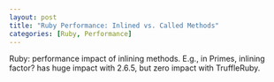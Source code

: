 ```yaml
---
layout: post
title: "Ruby Performance: Inlined vs. Called Methods"
categories: [Ruby, Performance]
---
```


Ruby: performance impact of inlining methods. E.g., in Primes, inlining factor? has huge impact with 2.6.5, but zero impact with TruffleRuby.
